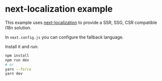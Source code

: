 # next-localization example

This example uses [next-localization](https://github.com/StarpTech/next-localization) to provide a SSR, SSG, CSR compatible i18n solution.

In `next.config.js` you can configure the fallback language.

Install it and run:

```bash
npm install
npm run dev
# or
yarn --force
yarn dev
```
